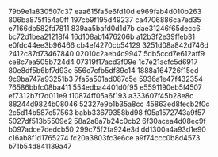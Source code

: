 79b9e1a830507c37
eaa615fa5e6fd10d
e969fab4d010b263
806ba875f154a0ff
197cb9f195d49237
ca4706886ca7ed35
e7166db582fd7811
839aa5bafd0d1d7b
dae31246f65decc6
bc72d1bea21218f4
16d108ab1476206b
a12b3f2e39ffeb31
e0fdc44ee3b96466
cb4ef4270cb54129
3251d08a842d746d
2412c87d73467840
02010c2aeb4c9947
5db5ccd7e612aff9
ce8c7ea505b724d4
07319f17acd3f09e
1c7e21acfc5d6917
80e8df5b6bf7d93c
556c7cfb5df89c14
1888a164726f15ed
9c9ba747a93251b3
7fa5a501ad087c5e
5936a1e47f432354
76586bbfc08ba411
554edba4401d0f95
e5591190eb5f4507
ef7312b7f7d011e9
f10874ff05a6f193
a333607f45b28e8c
88244d9824b08046
52327e9b1b35a8cc
45863ed8fecb2f0c
2c5d14b587c57563
babb33679358bd98
f05a1572743a9f57
5027df513b5509e2
58a2a8a7b24c0cb2
6f30acea4d08ec9f
b097adce7dedcb50
299c75f2fa924e3d
dd1300a4a93d1e90
c16ab8f1d1765274
fc20a3803fc3e6ce
a9f74ccc0b8d4573
b71b54d841139a47

